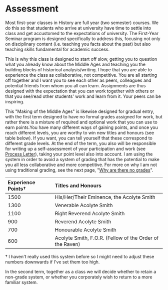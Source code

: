 # Assessment

Most first-year classes in History are full year \(two semester\) courses. We do this so that students who arrive at university have time to settle into class and get accustomed to the expectations of university. The First-Year Seminar program is designed specifically to address this, focusing not only on disciplinary content \(i.e. teaching you facts about the past\) but also teaching skills fundamental for academic success. 

This is why this class is designed to start off slow, getting you to question what you already know about the Middle Ages and teaching you the building blocks of historical analysis/writing. I hope that you are able to experience the class as collaborative, not competitive. You are all starting off together and I want you to see each other as peers, colleagues and potential friends from whom you all can learn. Assignments are thus designed with the expectation that you can work together with others or that you see/read other students' work and learn from it. Your peers can be inspiring. 

This "Making of the Middle Ages" is likewise designed for gradual entry, with the first term designed to have no formal grades assigned for work, but rather there is a mixture of required and optional work that you can use to earn points.You have many different ways of gaining points, and once you reach different levels, you are worthy to win new titles and honours \(see table below\). If you want, you can tell yourself that these correspond to different grade levels. At the end of the term, you also will be responsible for writing up a self-assessment of your participation and work \(see [Process Letter](../coursework/process-letters.md)\), taking your point level also into account. I am using the system in order to avoid a system of grading that has the potential to make you all less collaborative and more competitive. For more on why I am not using traditional grading, see the next page, "[Why are there no grades](why-no-grades.md)".

| Experience Points† | Titles and Honours |
| :--- | :--- |
| 1500 | His/Her/Their Eminence, the Acolyte Smith |
| 1300 | Venerable Acolyte Smith |
| 1100 | Right Reverend Acolyte Smith |
| 900 | Reverend Acolyte Smith |
| 700 | Honourable Acolyte Smith |
|  600 | Acolyte Smith, F.O.R. \(Fellow of the Order of the Raven\) |

† I haven't really used this system before so I might need to adjust these numbers downwards if I've set them too high. 

In the second term, together as a class we will decide whether to retain a non-grade system, or whether you corporately wish to return to a more familiar system. 

